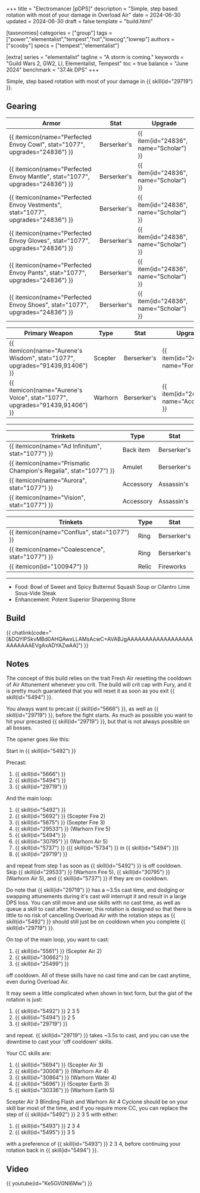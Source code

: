 +++
title = "Electromancer [pDPS]"
description = "Simple, step based rotation with most of your damage in Overload Air"
date = 2024-06-30
updated = 2024-06-30
draft = false
template = "build.html"

[taxonomies]
categories = ["group"]
tags = ["power","elementalist","tempest","hot","lowcog","lowrep"]
authors = ["scooby"]
specs = ["tempest","elementalist"]

[extra]
series = "elementalist"
tagline = "A storm is coming."
keywords = "Guild Wars 2, GW2, LI, Elementalist, Tempest"
toc = true
balance = "June 2024"
benchmark = "37.4k DPS"
+++

Simple, step based rotation with most of your damage in {{ skill(id="29719") }}.

## Gearing

| Armor                                                    | Stat        | Upgrade                |
| -------------------------------------------------------- | ----------- | ---------------------- |
| {{ itemicon(name="Perfected Envoy Cowl", stat="1077", upgrades="24836") }}      | Berserker's | {{ item(id="24836", name="Scholar") }} |
| {{ itemicon(name="Perfected Envoy Mantle", stat="1077", upgrades="24836") }}    | Berserker's | {{ item(id="24836", name="Scholar") }} |
| {{ itemicon(name="Perfected Envoy Vestments", stat="1077", upgrades="24836") }}     | Berserker's | {{ item(id="24836", name="Scholar") }} |
| {{ itemicon(name="Perfected Envoy Gloves", stat="1077", upgrades="24836") }} | Berserker's | {{ item(id="24836", name="Scholar") }} |
| {{ itemicon(name="Perfected Envoy Pants", stat="1077", upgrades="24836") }}    | Berserker's | {{ item(id="24836", name="Scholar") }} |
| {{ itemicon(name="Perfected Envoy Shoes", stat="1077", upgrades="24836") }}    | Berserker's | {{ item(id="24836", name="Scholar") }} |

| Primary Weapon| Type | Stat | Upgrade |
| ----------- | ---- | ---- | ------- |
| {{ itemicon(name="Aurene's Wisdom", stat="1077", upgrades="91439,91406") }} | Scepter | Berserker's | {{ item(id="24615", name="Force") }} |
| {{ itemicon(name="Aurene's Voice", stat="1077", upgrades="91439,91406") }} | Warhorn | Berserker's | {{ item(id="24618", name="Accuracy") }} |

---

| Trinkets | Type | Stat |
| -------- | ---- | ---- |
| {{ itemicon(name="Ad Infinitum", stat="1077") }} | Back item | Berserker's |
| {{ itemicon(name="Prismatic Champion's Regalia", stat="1077") }} | Amulet | Berserker's |
| {{ itemicon(name="Aurora", stat="1077") }} | Accessory | Assassin's |
| {{ itemicon(name="Vision", stat="1077") }} | Accessory | Assassin's |

| Trinkets | Type | Stat |
| -------- | ---- | ---- |
| {{ itemicon(name="Conflux", stat="1077") }} | Ring | Berserker's |
| {{ itemicon(name="Coalescence", stat="1077") }} | Ring | Berserker's |
| {{ itemicon(id="100947") }} | Relic | Fireworks |

---

- Food: Bowl of Sweet and Spicy Butternut Squash Soup or Cilantro Lime Sous-Vide Steak
- Enhancement: Potent Superior Sharpening Stone

## Build

{{ chatlink(code="[&DQYlPSkvMBd0AHQAwxLLAMsAcwC+AVABJgAAAAAAAAAAAAAAAAAAAAAAAAAEVgAxADYAZwAA]") }}

## Notes

The concept of this build relies on the trait Fresh Air resetting the cooldown of Air Attunement whenever you crit. The build will crit cap with Fury, and it is pretty much guaranteed that you will reset it as soon as you exit {{ skill(id="5494") }}.

You always want to precast {{ skill(id="5666") }}, as well as {{ skill(id="29719") }}, before the fight starts. As much as possible you want to hit your precasted {{ skill(id="29719") }}, but that is not always possible on all bosses.

The opener goes like this:

Start in {{ skill(id="5492") }}

Precast:
1. {{ skill(id="5666") }}
1. {{ skill(id="5494") }}
1. {{ skill(id="29719") }}

And the main loop:
1. {{ skill(id="5492") }}
1. {{ skill(id="5692") }} (Scepter Fire 2)
1. {{ skill(id="5675") }} (Scepter Fire 3)
1. {{ skill(id="29533") }} (Warhorn Fire 5)
1. {{ skill(id="5494") }}
1. {{ skill(id="30795") }} (Warhorn Air 5)
1. {{ skill(id="5737") }} ({{ skill(id="5734") }} in {{ skill(id="5494") }})
1. {{ skill(id="29719") }}

and repeat from step 1 as soon as {{ skill(id="5492") }} is off cooldown. Skip {{ skill(id="29533") }} (Warhorn Fire 5), {{ skill(id="30795") }} (Warhorn Air 5), and {{ skill(id="5737") }} if they are on cooldown.

Do note that {{ skill(id="29719") }} has a ~3.5s cast time, and dodging or swapping attunements during it's cast will interrupt it and result in a large DPS loss. You can still move and use skills with no cast time, as well as queue a skill to cast after. However, this rotation is designed so that there is little to no risk of cancelling Overload Air with the rotation steps as {{ skill(id="5492") }} should still just be on cooldown when you complete {{ skill(id="29719") }}.

On top of the main loop, you want to cast:
1. {{ skill(id="5561") }} (Scepter Air 2)
1. {{ skill(id="30662") }}
1. {{ skill(id="25499") }}

off cooldown. All of these skills have no cast time and can be cast anytime, even during Overload Air.

It may seem a little complicated when shown in text form, but the gist of the rotation is just:
1. {{ skill(id="5492") }} 2 3 5
1. {{ skill(id="5494") }} 2 5
1. {{ skill(id="29719") }}

and repeat. {{ skill(id="29719") }} takes ~3.5s to cast, and you can use the downtime to cast your 'off cooldown' skills.

Your CC skills are:
1. {{ skill(id="5694") }} (Scepter Air 3)
1. {{ skill(id="30008") }} (Warhorn Air 4)
1. {{ skill(id="30864") }} (Warhorn Water 4)
1. {{ skill(id="5696") }} (Scepter Earth 3)
1. {{ skill(id="30336") }} (Warhorn Earth 5)

Scepter Air 3 Blinding Flash and Warhorn Air 4 Cyclone should be on your skill bar most of the time, and if you require more CC, you can replace the step of {{ skill(id="5492") }} 2 3 5 with either:
1. {{ skill(id="5493") }} 2 3 4
1. {{ skill(id="5495") }} 3 5

with a preference of {{ skill(id="5493") }} 2 3 4, before continuing your rotation back in {{ skill(id="5494") }}.

## Video

{{ youtube(id="Ke5GV0NI6Mw") }}
